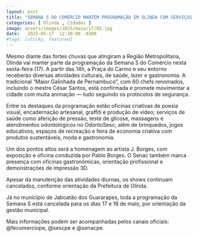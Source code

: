 ```yaml
---
layout: post
title: "SEMANA S DO COMÉRCIO MANTÉM PROGRAMAÇÃO EM OLINDA COM SERVIÇOS GRATUITOS; SHOWS SEGUEM CANCELADOS"
categories: [ Olinda , Cidades ]
image: assets/images/2025/maio/17/02.jpg
date:   2025-05-17  12:30:00 -0300
#tags: [sticky, featured]
---
```

Mesmo diante das fortes chuvas que atingiram a Região Metropolitana, Olinda vai manter parte da programação da Semana S do Comércio nesta sexta-feira (17). A partir das 14h, a Praça do Carmo e seu entorno receberão diversas atividades culturais, de saúde, lazer e gastronomia. A tradicional “Maior Galinhada de Pernambuco”, com 60 chefs renomados, incluindo o mestre César Santos, está confirmada e promete movimentar a cidade com muita animação — tudo seguindo os protocolos de segurança.

Entre os destaques da programação estão oficinas criativas de poesia visual, encadernação artesanal, graffiti e produção de vídeo; serviços de saúde como aferição de pressão, teste de glicose, massagens e atendimentos odontológicos no OdontoSesc; além de brinquedos, jogos educativos, espaços de recreação e feira de economia criativa com produtos sustentáveis, moda e gastronomia.

Um dos pontos altos será a homenagem ao artista J. Borges, com exposição e oficina conduzida por Pablo Borges. O Senac também marca presença com oficinas gastronômicas, orientação profissional e demonstrações de impressão 3D.

Apesar da manutenção das atividades diurnas, os shows continuam cancelados, conforme orientação da Prefeitura de Olinda.

Já no município de Jaboatão dos Guararapes, toda a programação da Semana S está cancelada para os dias 17 e 18 de maio, por orientação da gestão municipal.

Mais informações podem ser acompanhadas pelos canais oficiais: @fecomerciope, @sescpe e @senacpe.